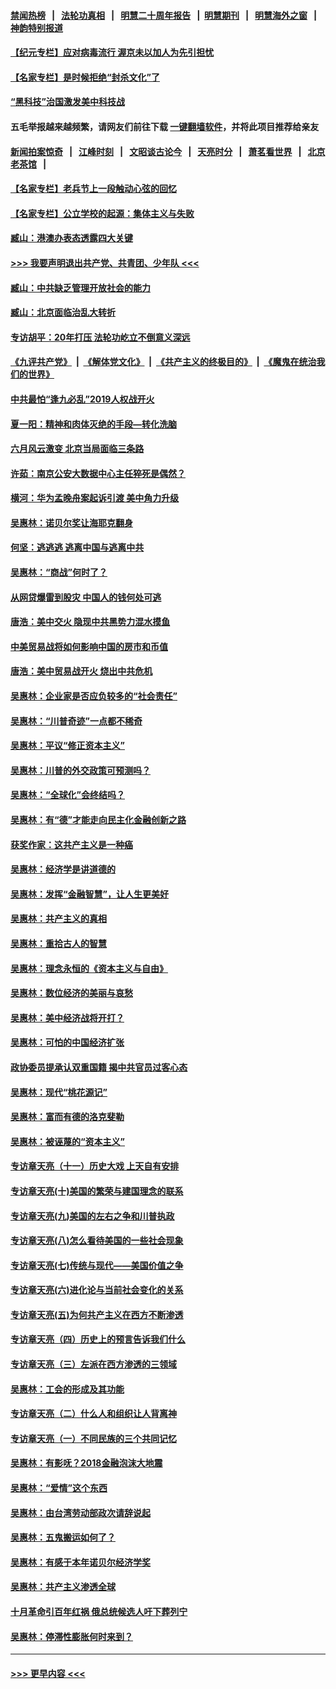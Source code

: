 #### [禁闻热榜](热点新闻.md?=0)  &nbsp;&nbsp;|&nbsp;&nbsp; [法轮功真相](https://github.com/gfw-breaker/truth/blob/master/README.md?=0) &nbsp;&nbsp;|&nbsp;&nbsp; [明慧二十周年报告](https://github.com/gfw-breaker/mh-reports/blob/master/README.md?=0) &nbsp;&nbsp;|&nbsp;&nbsp;[明慧期刊](https://github.com/gfw-breaker/mh-qikan) &nbsp;&nbsp;|&nbsp;&nbsp; [明慧海外之窗](https://github.com/gfw-breaker/mh-news/blob/master/README.md?=0) &nbsp;&nbsp;|&nbsp;&nbsp; [神韵特别报道](https://github.com/gfw-breaker/mh-news/blob/master/shenyun.md?=0)
#### [【纪元专栏】应对病毒流行 渥京未以加人为先引担忧](../pages/nsc423/n11875714.md?t=03051532) 
#### [【名家专栏】是时候拒绝“封杀文化”了](../pages/nsc423/n11814093.md?t=03051532) 
#### [“黑科技”治国激发美中科技战](../pages/nsc423/n11638056.md?t=03051532) 
#### 五毛举报越来越频繁，请网友们前往下载 [一键翻墙软件](https://github.com/gfw-breaker/ssr-accounts)，并将此项目推荐给亲友
#### [新闻拍案惊奇](https://github.com/gfw-breaker/banned-news/blob/master/pages/link4.md) &nbsp;&nbsp;|&nbsp;&nbsp; [江峰时刻](https://github.com/gfw-breaker/banned-news/blob/master/pages/link4.md) &nbsp;&nbsp;|&nbsp;&nbsp; [文昭谈古论今](https://github.com/gfw-breaker/banned-news/blob/master/pages/link4.md) &nbsp;&nbsp;|&nbsp;&nbsp; [天亮时分](https://github.com/gfw-breaker/banned-news/blob/master/pages/link4.md) &nbsp;&nbsp;|&nbsp;&nbsp; [萧茗看世界](https://github.com/gfw-breaker/banned-news/blob/master/pages/link4.md) &nbsp;&nbsp;|&nbsp;&nbsp; [北京老茶馆](https://github.com/gfw-breaker/banned-news/blob/master/pages/link4.md) &nbsp;&nbsp;|&nbsp;&nbsp; 
#### [【名家专栏】老兵节上一段触动心弦的回忆](../pages/nsc423/n11646016.md?t=03051532) 
#### [【名家专栏】公立学校的起源：集体主义与失败](../pages/nsc423/n11601833.md?t=03051532) 
#### [臧山：港澳办表态透露四大关键](../pages/nsc423/n11421628.md?t=03051532) 
#### [>>> 我要声明退出共产党、共青团、少年队 <<<](https://github.com/begood0513/goodnews/blob/master/quit/letter.md) 
#### [臧山：中共缺乏管理开放社会的能力](../pages/nsc423/n11407457.md?t=03051532) 
#### [臧山：北京面临治乱大转折](../pages/nsc423/n11406895.md?t=03051532) 
#### [专访胡平：20年打压 法轮功屹立不倒意义深远](../pages/nsc423/n11398800.md?t=03051532) 
#### [《九评共产党》](https://github.com/begood0513/9ping.md/blob/master/README.md) &nbsp;|&nbsp; [《解体党文化》](../../../../jtdwh.md/blob/master/README.md)  &nbsp;|&nbsp; [《共产主义的终极目的》](../../../../gczydzjmd.md/blob/master/README.md) &nbsp;|&nbsp; [《魔鬼在统治我们的世界》](../../../../mgztzwmdsj.md/blob/master/README.md) 
#### [中共最怕“逢九必乱”2019人权战开火](../pages/nsc423/n11385248.md?t=03051532) 
#### [夏一阳：精神和肉体灭绝的手段—转化洗脑](../pages/nsc423/n11368250.md?t=03051532) 
#### [六月风云激变 北京当局面临三条路](../pages/nsc423/n11313668.md?t=03051532) 
#### [许茹：南京公安大数据中心主任猝死是偶然？](../pages/nsc423/n11064744.md?t=03051532) 
#### [横河：华为孟晚舟案起诉引渡 美中角力升级](../pages/nsc423/n11027230.md?t=03051532) 
#### [吴惠林：诺贝尔奖让海耶克翻身](../pages/nsc423/n10890049.md?t=03051532) 
#### [何坚：逃逃逃 逃离中国与逃离中共](../pages/nsc423/n10592891.md?t=03051532) 
#### [吴惠林：“商战”何时了？](../pages/nsc423/n10573558.md?t=03051532) 
#### [从网贷爆雷到股灾 中国人的钱何处可逃](../pages/nsc423/n10572800.md?t=03051532) 
#### [唐浩：美中交火 隐现中共黑势力混水摸鱼](../pages/nsc423/n10544040.md?t=03051532) 
#### [中美贸易战将如何影响中国的房市和币值](../pages/nsc423/n10543697.md?t=03051532) 
#### [唐浩：美中贸易战开火 烧出中共危机](../pages/nsc423/n10540126.md?t=03051532) 
#### [吴惠林：企业家是否应负较多的“社会责任”](../pages/nsc423/n10535022.md?t=03051532) 
#### [吴惠林：“川普奇迹”一点都不稀奇](../pages/nsc423/n10512808.md?t=03051532) 
#### [吴惠林：平议“修正资本主义”](../pages/nsc423/n10495724.md?t=03051532) 
#### [吴惠林：川普的外交政策可预测吗？](../pages/nsc423/n10462387.md?t=03051532) 
#### [吴惠林：“全球化”会终结吗？](../pages/nsc423/n10452838.md?t=03051532) 
#### [吴惠林：有“德”才能走向民主化金融创新之路](../pages/nsc423/n10432292.md?t=03051532) 
#### [获奖作家：这共产主义是一种癌](../pages/nsc423/n10431541.md?t=03051532) 
#### [吴惠林：经济学是讲道德的](../pages/nsc423/n10398014.md?t=03051532) 
#### [吴惠林：发挥“金融智慧”，让人生更美好](../pages/nsc423/n10375019.md?t=03051532) 
#### [吴惠林：共产主义的真相](../pages/nsc423/n10351394.md?t=03051532) 
#### [吴惠林：重拾古人的智慧](../pages/nsc423/n10337691.md?t=03051532) 
#### [吴惠林：理念永恒的《资本主义与自由》](../pages/nsc423/n10316274.md?t=03051532) 
#### [吴惠林：数位经济的美丽与哀愁](../pages/nsc423/n10292946.md?t=03051532) 
#### [吴惠林：美中经济战将开打？](../pages/nsc423/n10258825.md?t=03051532) 
#### [吴惠林：可怕的中国经济扩张](../pages/nsc423/n10219147.md?t=03051532) 
#### [政协委员提承认双重国籍 揭中共官员过客心态](../pages/nsc423/n10208809.md?t=03051532) 
#### [吴惠林：现代“桃花源记”](../pages/nsc423/n10185234.md?t=03051532) 
#### [吴惠林：富而有德的洛克斐勒](../pages/nsc423/n10142264.md?t=03051532) 
#### [吴惠林：被诬蔑的“资本主义”](../pages/nsc423/n10124816.md?t=03051532) 
#### [专访章天亮（十一）历史大戏 上天自有安排](../pages/nsc423/n10094905.md?t=03051532) 
#### [专访章天亮(十)美国的繁荣与建国理念的联系](../pages/nsc423/n10094899.md?t=03051532) 
#### [专访章天亮(九)美国的左右之争和川普执政](../pages/nsc423/n10094889.md?t=03051532) 
#### [专访章天亮(八)怎么看待美国的一些社会现象](../pages/nsc423/n10094857.md?t=03051532) 
#### [专访章天亮(七)传统与现代——美国价值之争](../pages/nsc423/n10093140.md?t=03051532) 
#### [专访章天亮(六)进化论与当前社会变化的关系](../pages/nsc423/n10092036.md?t=03051532) 
#### [专访章天亮(五)为何共产主义在西方不断渗透](../pages/nsc423/n10083620.md?t=03051532) 
#### [专访章天亮（四）历史上的预言告诉我们什么](../pages/nsc423/n10083606.md?t=03051532) 
#### [专访章天亮（三）左派在西方渗透的三领域](../pages/nsc423/n10081115.md?t=03051532) 
#### [吴惠林：工会的形成及其功能](../pages/nsc423/n10080633.md?t=03051532) 
#### [专访章天亮（二）什么人和组织让人背离神](../pages/nsc423/n10076637.md?t=03051532) 
#### [专访章天亮（一）不同民族的三个共同记忆](../pages/nsc423/n10074188.md?t=03051532) 
#### [吴惠林：有影呒？2018金融泡沫大地震](../pages/nsc423/n10040534.md?t=03051532) 
#### [吴惠林：“爱情”这个东西](../pages/nsc423/n10019423.md?t=03051532) 
#### [吴惠林：由台湾劳动部政次请辞说起](../pages/nsc423/n9979679.md?t=03051532) 
#### [吴惠林：五鬼搬运如何了？](../pages/nsc423/n9925338.md?t=03051532) 
#### [吴惠林：有感于本年诺贝尔经济学奖](../pages/nsc423/n9871883.md?t=03051532) 
#### [吴惠林：共产主义渗透全球](../pages/nsc423/n9812748.md?t=03051532) 
#### [十月革命引百年红祸 俄总统候选人吁下葬列宁](../pages/nsc423/n9810182.md?t=03051532) 
#### [吴惠林：停滞性膨胀何时来到？](../pages/nsc423/n9764136.md?t=03051532) 

----
#### [ >>> 更早内容 <<< ](../indexes/nsc423-earlier.md)

